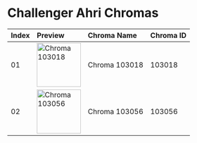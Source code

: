 # Challenger Ahri Chromas

| Index | Preview | Chroma Name | Chroma ID |
|:---|:---|:---|:---|
| 01 | <img src='https://raw.communitydragon.org/latest/plugins/rcp-be-lol-game-data/global/default/v1/champion-chroma-images/103/103018.png' alt='Chroma 103018' width='100'> | Chroma 103018 | 103018 |
| 02 | <img src='https://raw.communitydragon.org/latest/plugins/rcp-be-lol-game-data/global/default/v1/champion-chroma-images/103/103056.png' alt='Chroma 103056' width='100'> | Chroma 103056 | 103056 |
